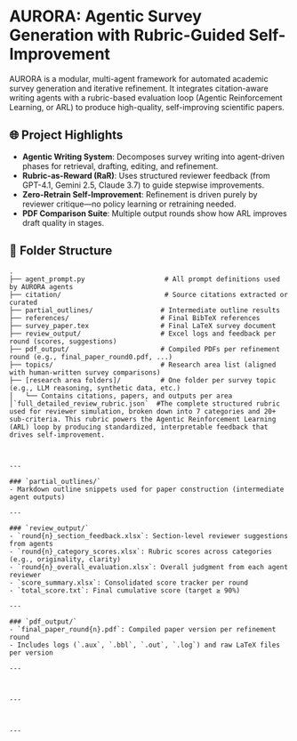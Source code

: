 # AURORA: Agentic Survey Generation with Rubric-Guided Self-Improvement

AURORA is a modular, multi-agent framework for automated academic survey generation and iterative refinement. It integrates citation-aware writing agents with a rubric-based evaluation loop (Agentic Reinforcement Learning, or ARL) to produce high-quality, self-improving scientific papers.

## 🌐 Project Highlights

- **Agentic Writing System**: Decomposes survey writing into agent-driven phases for retrieval,  drafting, editing, and refinement.
- **Rubric-as-Reward (RaR)**: Uses structured reviewer feedback (from GPT-4.1, Gemini 2.5, Claude 3.7) to guide stepwise improvements.
- **Zero-Retrain Self-Improvement**: Refinement is driven purely by reviewer critique—no policy learning or retraining needed.
- **PDF Comparison Suite**: Multiple output rounds show how ARL improves draft quality in stages.

## 📁 Folder Structure

```text
.
├── agent_prompt.py                    # All prompt definitions used by AURORA agents
├── citation/                          # Source citations extracted or curated
├── partial_outlines/                 # Intermediate outline results
├── references/                       # Final BibTeX references
├── survey_paper.tex                  # Final LaTeX survey document
├── review_output/                    # Excel logs and feedback per round (scores, suggestions)
├── pdf_output/                       # Compiled PDFs per refinement round (e.g., final_paper_round0.pdf, ...)
├── topics/                           # Research area list (aligned with human-written survey comparisons)
├── [research area folders]/          # One folder per survey topic (e.g., LLM reasoning, synthetic data, etc.)
│   └── Contains citations, papers, and outputs per area
│`full_detailed_review_rubric.json`  #The complete structured rubric used for reviewer simulation, broken down into 7 categories and 20+ sub-criteria. This rubric powers the Agentic Reinforcement Learning (ARL) loop by producing standardized, interpretable feedback that drives self-improvement.


 
---

### `partial_outlines/`
- Markdown outline snippets used for paper construction (intermediate agent outputs)

---

### `review_output/`
- `round{n}_section_feedback.xlsx`: Section-level reviewer suggestions from agents
- `round{n}_category_scores.xlsx`: Rubric scores across categories (e.g., originality, clarity)
- `round{n}_overall_evaluation.xlsx`: Overall judgment from each agent reviewer
- `score_summary.xlsx`: Consolidated score tracker per round
- `total_score.txt`: Final cumulative score (target ≥ 90%)

---

### `pdf_output/`
- `final_paper_round{n}.pdf`: Compiled paper version per refinement round
- Includes logs (`.aux`, `.bbl`, `.out`, `.log`) and raw LaTeX files per version

---

 

---

 

---
 

